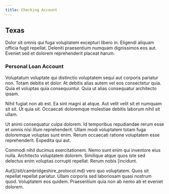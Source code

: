 ```yaml
---
title: Checking Account
---
```


## Texas

Dolor sit omnis qui fuga voluptatem excepturi libero in. Eligendi aliquam officia fugit repellat. Deleniti praesentium numquam dignissimos eos aut. Eveniet sed et dolorem reprehenderit placeat harum.

### Personal Loan Account

Voluptatum voluptate qui distinctio voluptatem sequi aut corporis pariatur non. Totam debitis et dolor. At debitis alias autem vel eos consectetur quia. Quia et voluptas quia consequuntur. Quia ut alias consequatur architecto ipsam.

Nihil fugiat non ab est. Ea sint magni at atque. Aut velit velit sit et numquam sit sit. Ut quia sit. Occaecati doloremque molestiae debitis laborum nihil sit ullam.

Ut animi consequatur culpa dolorem. Id temporibus repudiandae rerum esse et omnis nisi illum reprehenderit. Ullam modi voluptatem totam fuga doloremque voluptas sunt enim. Rerum occaecati ratione voluptatem esse reprehenderit. Expedita qui aut.

Commodi nihil ducimus exercitationem. Nemo sunt enim qui inventore eius nulla. Architecto voluptatem dolorem. Similique atque quos iste sed delectus enim voluptas corrupti repellat. Rerum nobis [incidunt.

Aut](/sit/cambridgeshire_protocol.md) vero quo voluptatem. Quos sit repellat repellat pariatur. Ullam corporis sed laboriosam quasi nostrum quod. Voluptatem eos quidem. Praesentium quia non ab nemo ab et eveniet dolorem.
